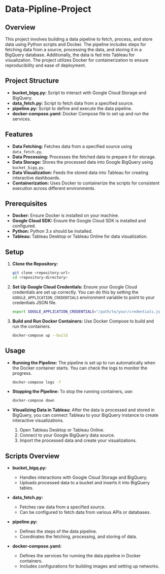 # Data-Pipline-Project

## Overview
This project involves building a data pipeline to fetch, process, and store data using Python scripts and Docker. The pipeline includes steps for fetching data from a source, processing the data, and storing it in a BigQuery database. Additionally, the data is fed into Tableau for visualization. The project utilizes Docker for containerization to ensure reproducibility and ease of deployment.

## Project Structure
- **bucket_bigq.py:** Script to interact with Google Cloud Storage and BigQuery.
- **data_fetch.py:** Script to fetch data from a specified source.
- **pipeline.py:** Script to define and execute the data pipeline.
- **docker-compose.yaml:** Docker Compose file to set up and run the services.

## Features
- **Data Fetching:** Fetches data from a specified source using `data_fetch.py`.
- **Data Processing:** Processes the fetched data to prepare it for storage.
- **Data Storage:** Stores the processed data into Google BigQuery using `bucket_bigq.py`.
- **Data Visualization:** Feeds the stored data into Tableau for creating interactive dashboards.
- **Containerization:** Uses Docker to containerize the scripts for consistent execution across different environments.

## Prerequisites
- **Docker:** Ensure Docker is installed on your machine.
- **Google Cloud SDK:** Ensure the Google Cloud SDK is installed and configured.
- **Python:** Python 3.x should be installed.
- **Tableau:** Tableau Desktop or Tableau Online for data visualization.

## Setup
1. **Clone the Repository:**
    ```sh
    git clone <repository-url>
    cd <repository-directory>
    ```

2. **Set Up Google Cloud Credentials:**
    Ensure your Google Cloud credentials are set up correctly. You can do this by setting the `GOOGLE_APPLICATION_CREDENTIALS` environment variable to point to your credentials JSON file.
    ```sh
    export GOOGLE_APPLICATION_CREDENTIALS="/path/to/your/credentials.json"
    ```

3. **Build and Run Docker Containers:**
    Use Docker Compose to build and run the containers.
    ```sh
    docker-compose up --build
    ```

## Usage
- **Running the Pipeline:**
    The pipeline is set up to run automatically when the Docker container starts. You can check the logs to monitor the progress.
    ```sh
    docker-compose logs -f
    ```

- **Stopping the Pipeline:**
    To stop the running containers, use:
    ```sh
    docker-compose down
    ```

- **Visualizing Data in Tableau:**
    After the data is processed and stored in BigQuery, you can connect Tableau to your BigQuery instance to create interactive visualizations. 
    1. Open Tableau Desktop or Tableau Online.
    2. Connect to your Google BigQuery data source.
    3. Import the processed data and create your visualizations.

## Scripts Overview
- **bucket_bigq.py:**
    - Handles interactions with Google Cloud Storage and BigQuery.
    - Uploads processed data to a bucket and inserts it into BigQuery tables.

- **data_fetch.py:**
    - Fetches raw data from a specified source.
    - Can be configured to fetch data from various APIs or databases.

- **pipeline.py:**
    - Defines the steps of the data pipeline.
    - Coordinates the fetching, processing, and storing of data.

- **docker-compose.yaml:**
    - Defines the services for running the data pipeline in Docker containers.
    - Includes configurations for building images and setting up networks.


